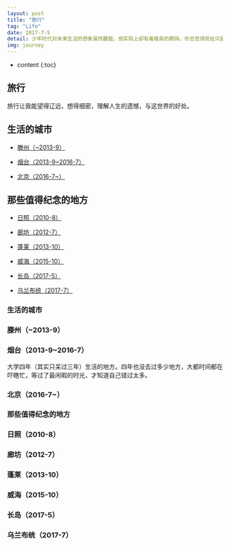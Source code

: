 ```yaml
---
layout: post
title: "旅行"
tag: "Life"
date: 2017-7-5
detail: 少年时代对未来生活的想象虽然朦胧，但实际上却有着极高的期待。你总觉得现在只是活着，等待着，等待着某一刻会金鼓齐鸣，光芒四射，然后，真正的生活开始了。但日常生活自有它自己缓慢而平静的节奏，它波澜不兴地向前弥漫，越过岁月。直到你骤然发现，大多数人的生活不会有金鼓齐鸣的开始，大多数人的生活，就是一种水滴石穿的单调和宁静。
img: journey
---
```


* content
{:toc}

## 旅行

旅行让我能望得辽远，想得细密，理解人生的遗憾，与这世界的好处。

## 生活的城市

* [滕州（~2013-9）](#滕州2013-9)

* [烟台（2013-9~2016-7）](#烟台2013-92016-7)

* [北京（2016-7~）](#北京2016-7)

## 那些值得纪念的地方

* [日照（2010-8）](#日照2010-8)

* [廊坊（2012-7）](#廊坊2012-7)

* [蓬莱（2013-10）](#蓬莱2013-10)

* [威海（2015-10）](#威海2015-10)

* [长岛（2017-5）](#长岛2017-5)

* [乌兰布统（2017-7）](#乌兰布统2017-7)

### 生活的城市

### 滕州（~2013-9）



### 烟台（2013-9~2016-7）

大学四年（其实只呆过三年）生活的地方。四年也没去过多少地方，大都时间都在吓瞎忙，等过了最闲暇的时光，才知道自己错过太多。

### 北京（2016-7~）



### 那些值得纪念的地方

### 日照（2010-8）

### 廊坊（2012-7）

### 蓬莱（2013-10）

### 威海（2015-10）

### 长岛（2017-5）

### 乌兰布统（2017-7）



